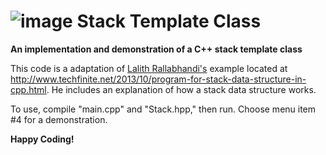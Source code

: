 ![image](./images/saku_robot__anton_yu_01.png)
Stack Template Class
===========================
**An implementation and demonstration of a C++ stack template class**

This code is a adaptation of [Lalith Rallabhandi's](https://plus.google.com/+LalithRallabhandi/posts) example located at http://www.techfinite.net/2013/10/program-for-stack-data-structure-in-cpp.html. He includes an explanation of how a stack data structure works.

To use, compile "main.cpp" and "Stack.hpp," then run.  Choose menu item #4 for a demonstration.

**Happy Coding!**
